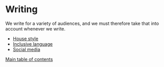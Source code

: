 # Writing

We write for a variety of audiences, and we must therefore take that into account whenever we write.

* [House style](house-style.md)
* [Inclusive language](inclusive-language.md)
* [Social media](social-media.md)

[Main table of contents](../README.md#table-of-contents)
